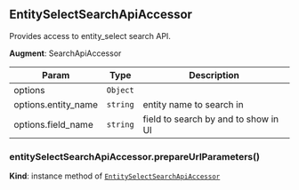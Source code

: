 <a name="module_EntitySelectSearchApiAccessor"></a>
## EntitySelectSearchApiAccessor
Provides access to entity_select search API.

**Augment**: SearchApiAccessor  

| Param | Type | Description |
| --- | --- | --- |
| options | <code>Object</code> |  |
| options.entity_name | <code>string</code> | entity name to search in |
| options.field_name | <code>string</code> | field to search by and to show in UI |

<a name="module_EntitySelectSearchApiAccessor#prepareUrlParameters"></a>
### entitySelectSearchApiAccessor.prepareUrlParameters()
**Kind**: instance method of <code>[EntitySelectSearchApiAccessor](#module_EntitySelectSearchApiAccessor)</code>  
